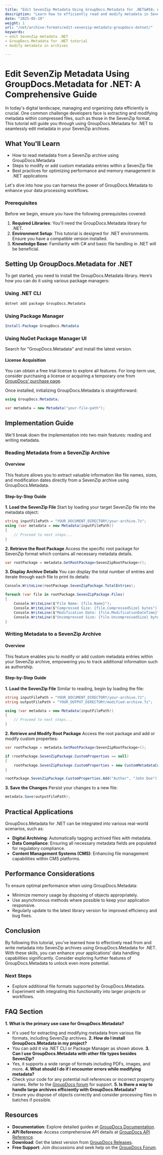 ```yaml
---
title: "Edit SevenZip Metadata Using GroupDocs.Metadata for .NET&#58; A Comprehensive Guide"
description: "Learn how to efficiently read and modify metadata in SevenZip archives using GroupDocs.Metadata for .NET, enhancing your data management workflows."
date: "2025-05-19"
weight: 1
url: "/net/archive-formats/edit-sevenzip-metadata-groupdocs-dotnet/"
keywords:
- edit SevenZip metadata .NET
- GroupDocs.Metadata for .NET tutorial
- modify metadata in archives

---
```



# Edit SevenZip Metadata Using GroupDocs.Metadata for .NET: A Comprehensive Guide

In today's digital landscape, managing and organizing data efficiently is crucial. One common challenge developers face is extracting and modifying metadata within compressed files, such as those in the SevenZip format. This tutorial will guide you through using GroupDocs.Metadata for .NET to seamlessly edit metadata in your SevenZip archives.

## What You'll Learn
- How to read metadata from a SevenZip archive using GroupDocs.Metadata
- Steps to modify or add custom metadata entries within a SevenZip file
- Best practices for optimizing performance and memory management in .NET applications

Let's dive into how you can harness the power of GroupDocs.Metadata to enhance your data processing workflows.

### Prerequisites
Before we begin, ensure you have the following prerequisites covered:
1. **Required Libraries**: You'll need the GroupDocs.Metadata library for .NET.
2. **Environment Setup**: This tutorial is designed for .NET environments. Ensure you have a compatible version installed.
3. **Knowledge Base**: Familiarity with C# and basic file handling in .NET will be beneficial.

## Setting Up GroupDocs.Metadata for .NET
To get started, you need to install the GroupDocs.Metadata library. Here’s how you can do it using various package managers:

### Using .NET CLI
```bash
dotnet add package GroupDocs.Metadata
```

### Using Package Manager
```powershell
Install-Package GroupDocs.Metadata
```

### Using NuGet Package Manager UI
Search for "GroupDocs.Metadata" and install the latest version.

#### License Acquisition
You can obtain a free trial license to explore all features. For long-term use, consider purchasing a license or acquiring a temporary one from [GroupDocs' purchase page](https://purchase.groupdocs.com/temporary-license/).

Once installed, initializing GroupDocs.Metadata is straightforward:
```csharp
using GroupDocs.Metadata;

var metadata = new Metadata("your-file-path");
```

## Implementation Guide
We'll break down the implementation into two main features: reading and writing metadata.

### Reading Metadata from a SevenZip Archive
#### Overview
This feature allows you to extract valuable information like file names, sizes, and modification dates directly from a SevenZip archive using GroupDocs.Metadata.
#### Step-by-Step Guide
**1. Load the SevenZip File**
Start by loading your target SevenZip file into the metadata object:
```csharp
string inputFilePath = "YOUR_DOCUMENT_DIRECTORY/your-archive.7z";
using (var metadata = new Metadata(inputFilePath))
{
    // Proceed to next steps...
}
```
**2. Retrieve the Root Package**
Access the specific root package for SevenZip format which contains all necessary metadata details.
```csharp
var rootPackage = metadata.GetRootPackage<SevenZipRootPackage>();
```
**3. Display Archive Details**
You can display the total number of entries and iterate through each file to print its details:
```csharp
Console.WriteLine(rootPackage.SevenZipPackage.TotalEntries);

foreach (var file in rootPackage.SevenZipPackage.Files)
{
    Console.WriteLine($"File Name: {file.Name}");
    Console.WriteLine($"Compressed Size: {file.CompressedSize} bytes");
    Console.WriteLine($"Modification Date: {file.ModificationDateTime}");
    Console.WriteLine($"Uncompressed Size: {file.UncompressedSize} bytes");
}
```
### Writing Metadata to a SevenZip Archive
#### Overview
This feature enables you to modify or add custom metadata entries within your SevenZip archive, empowering you to track additional information such as authorship.
#### Step-by-Step Guide
**1. Load the SevenZip File**
Similar to reading, begin by loading the file:
```csharp
string inputFilePath = "YOUR_DOCUMENT_DIRECTORY/your-archive.7z";
string outputFilePath = "YOUR_OUTPUT_DIRECTORY/modified-archive.7z";

using (var metadata = new Metadata(inputFilePath))
{
    // Proceed to next steps...
}
```
**2. Retrieve and Modify Root Package**
Access the root package and add or modify custom properties:
```csharp
var rootPackage = metadata.GetRootPackage<SevenZipRootPackage>();

if (rootPackage.SevenZipPackage.CustomProperties == null)
{
    rootPackage.SevenZipPackage.CustomProperties = new CustomMetadataCollection();
}

rootPackage.SevenZipPackage.CustomProperties.Add("Author", "John Doe");
```
**3. Save the Changes**
Persist your changes to a new file:
```csharp
metadata.Save(outputFilePath);
```
## Practical Applications
GroupDocs.Metadata for .NET can be integrated into various real-world scenarios, such as:
- **Digital Archiving**: Automatically tagging archived files with metadata.
- **Data Compliance**: Ensuring all necessary metadata fields are populated for regulatory compliance.
- **Content Management Systems (CMS)**: Enhancing file management capabilities within CMS platforms.

## Performance Considerations
To ensure optimal performance when using GroupDocs.Metadata:
- Minimize memory usage by disposing of objects appropriately.
- Use asynchronous methods where possible to keep your application responsive.
- Regularly update to the latest library version for improved efficiency and bug fixes.

## Conclusion
By following this tutorial, you’ve learned how to effectively read from and write metadata into SevenZip archives using GroupDocs.Metadata for .NET. With these skills, you can enhance your applications' data handling capabilities significantly. Consider exploring further features of GroupDocs.Metadata to unlock even more potential.

### Next Steps
- Explore additional file formats supported by GroupDocs.Metadata.
- Experiment with integrating this functionality into larger projects or workflows.

## FAQ Section
**1. What is the primary use case for GroupDocs.Metadata?**
   - It's used for extracting and modifying metadata from various file formats, including SevenZip archives.
**2. How do I install GroupDocs.Metadata in my project?**
   - You can add it via .NET CLI or Package Manager as shown above.
**3. Can I use GroupDocs.Metadata with other file types besides SevenZip?**
   - Yes, it supports a wide range of formats including PDFs, images, and more.
**4. What should I do if I encounter errors while modifying metadata?**
   - Check your code for any potential null references or incorrect property names. Refer to the [GroupDocs forum](https://forum.groupdocs.com/c/metadata/) for support.
**5. Is there a way to handle large archives efficiently with GroupDocs.Metadata?**
   - Ensure you dispose of objects correctly and consider processing files in batches if possible.

## Resources
- **Documentation**: Explore detailed guides at [GroupDocs Documentation](https://docs.groupdocs.com/metadata/net/).
- **API Reference**: Access comprehensive API details at [GroupDocs API Reference](https://reference.groupdocs.com/metadata/net/).
- **Download**: Get the latest version from [GroupDocs Releases](https://releases.groupdocs.com/metadata/net/).
- **Free Support**: Join discussions and seek help on the [GroupDocs Forum](https://forum.groupdocs.com/c/metadata/).
